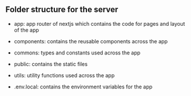 ## Folder structure for the server

- app: app router of nextjs which contains the code for pages and layout of the app
- components: contains the reusable components across the app
- commons: types and constants used across the app
- public: contains the static files
- utils: utility functions used across the app

- .env.local: contains the environment variables for the app


